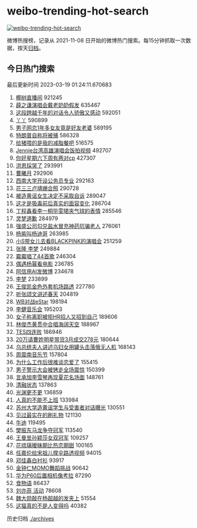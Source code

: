 # weibo-trending-hot-search

[![weibo-trending-hot-search](https://github.com/ameizi/weibo-trending-hot-search/actions/workflows/ci.yml/badge.svg)](https://github.com/ameizi/weibo-trending-hot-search/actions/workflows/ci.yml)

微博热搜榜，记录从 2021-11-08 日开始的微博热门搜索。每15分钟抓取一次数据，按天[归档](./archives)。

## 今日热门搜索

<!-- BEGIN --> 
最后更新时间 2023-03-19 01:24:11.670683 
1. [椰树直播间](https://s.weibo.com/weibo?q=%E6%A4%B0%E6%A0%91%E7%9B%B4%E6%92%AD%E9%97%B4&t=31&band_rank=1&Refer=top) 921245
1. [薛之谦演唱会戴老奶奶假发](https://s.weibo.com/weibo?q=%23%E8%96%9B%E4%B9%8B%E8%B0%A6%E6%BC%94%E5%94%B1%E4%BC%9A%E6%88%B4%E8%80%81%E5%A5%B6%E5%A5%B6%E5%81%87%E5%8F%91%23&t=31&band_rank=2&Refer=top) 635467
1. [这段跨越千年的对话令人骄傲又感动](https://s.weibo.com/weibo?q=%23%E8%BF%99%E6%AE%B5%E8%B7%A8%E8%B6%8A%E5%8D%83%E5%B9%B4%E7%9A%84%E5%AF%B9%E8%AF%9D%E4%BB%A4%E4%BA%BA%E9%AA%84%E5%82%B2%E5%8F%88%E6%84%9F%E5%8A%A8%23&t=31&band_rank=3&Refer=top) 592051
1. [丫丫](https://s.weibo.com/weibo?q=%E4%B8%AB%E4%B8%AB&t=31&band_rank=4&Refer=top) 590899
1. [男子网恋1年多女友竟是好友老婆](https://s.weibo.com/weibo?q=%23%E7%94%B7%E5%AD%90%E7%BD%91%E6%81%8B1%E5%B9%B4%E5%A4%9A%E5%A5%B3%E5%8F%8B%E7%AB%9F%E6%98%AF%E5%A5%BD%E5%8F%8B%E8%80%81%E5%A9%86%23&t=31&band_rank=5&Refer=top) 589195
1. [特朗普自称将被捕](https://s.weibo.com/weibo?q=%23%E7%89%B9%E6%9C%97%E6%99%AE%E8%87%AA%E7%A7%B0%E5%B0%86%E8%A2%AB%E6%8D%95%23&t=31&band_rank=6&Refer=top) 586328
1. [给猪喂的是我的减脂餐吧](https://s.weibo.com/weibo?q=%23%E7%BB%99%E7%8C%AA%E5%96%82%E7%9A%84%E6%98%AF%E6%88%91%E7%9A%84%E5%87%8F%E8%84%82%E9%A4%90%E5%90%A7%23&t=31&band_rank=8&Refer=top) 516575
1. [Jennie台湾高雄演唱会饭拍视频](https://s.weibo.com/weibo?q=%23Jennie%E5%8F%B0%E6%B9%BE%E9%AB%98%E9%9B%84%E6%BC%94%E5%94%B1%E4%BC%9A%E9%A5%AD%E6%8B%8D%E8%A7%86%E9%A2%91%23&t=31&band_rank=7&Refer=top) 492707
1. [你好星期六下周有两对cp](https://s.weibo.com/weibo?q=%23%E4%BD%A0%E5%A5%BD%E6%98%9F%E6%9C%9F%E5%85%AD%E4%B8%8B%E5%91%A8%E6%9C%89%E4%B8%A4%E5%AF%B9cp%23&t=31&band_rank=9&Refer=top) 427307
1. [洪恩採哭了](https://s.weibo.com/weibo?q=%23%E6%B4%AA%E6%81%A9%E6%8E%A1%E5%93%AD%E4%BA%86%23&t=31&band_rank=10&Refer=top) 293991
1. [曹曦月](https://s.weibo.com/weibo?q=%E6%9B%B9%E6%9B%A6%E6%9C%88&t=31&band_rank=11&Refer=top) 292906
1. [西南大学开设公务员专业](https://s.weibo.com/weibo?q=%23%E8%A5%BF%E5%8D%97%E5%A4%A7%E5%AD%A6%E5%BC%80%E8%AE%BE%E5%85%AC%E5%8A%A1%E5%91%98%E4%B8%93%E4%B8%9A%23&t=31&band_rank=12&Refer=top) 292163
1. [花三三卢靖姗合照](https://s.weibo.com/weibo?q=%E8%8A%B1%E4%B8%89%E4%B8%89%E5%8D%A2%E9%9D%96%E5%A7%97%E5%90%88%E7%85%A7&t=31&band_rank=13&Refer=top) 290728
1. [被造黄谣女生决定不采取自诉](https://s.weibo.com/weibo?q=%23%E8%A2%AB%E9%80%A0%E9%BB%84%E8%B0%A3%E5%A5%B3%E7%94%9F%E5%86%B3%E5%AE%9A%E4%B8%8D%E9%87%87%E5%8F%96%E8%87%AA%E8%AF%89%23&t=31&band_rank=14&Refer=top) 289047
1. [这才是吸毒前后真实的面容变化](https://s.weibo.com/weibo?q=%23%E8%BF%99%E6%89%8D%E6%98%AF%E5%90%B8%E6%AF%92%E5%89%8D%E5%90%8E%E7%9C%9F%E5%AE%9E%E7%9A%84%E9%9D%A2%E5%AE%B9%E5%8F%98%E5%8C%96%23&t=31&band_rank=15&Refer=top) 286704
1. [丁程鑫看李一桐毕雯珺夹气球的表情](https://s.weibo.com/weibo?q=%23%E4%B8%81%E7%A8%8B%E9%91%AB%E7%9C%8B%E6%9D%8E%E4%B8%80%E6%A1%90%E6%AF%95%E9%9B%AF%E7%8F%BA%E5%A4%B9%E6%B0%94%E7%90%83%E7%9A%84%E8%A1%A8%E6%83%85%23&t=31&band_rank=16&Refer=top) 285546
1. [灵梦道歉](https://s.weibo.com/weibo?q=%23%E7%81%B5%E6%A2%A6%E9%81%93%E6%AD%89%23&t=31&band_rank=17&Refer=top) 284979
1. [强盛公司勾兑盐水冒充神药坑骗老人](https://s.weibo.com/weibo?q=%23%E5%BC%BA%E7%9B%9B%E5%85%AC%E5%8F%B8%E5%8B%BE%E5%85%91%E7%9B%90%E6%B0%B4%E5%86%92%E5%85%85%E7%A5%9E%E8%8D%AF%E5%9D%91%E9%AA%97%E8%80%81%E4%BA%BA%23&t=31&band_rank=18&Refer=top) 276061
1. [杨紫叫杨迪哥](https://s.weibo.com/weibo?q=%23%E6%9D%A8%E7%B4%AB%E5%8F%AB%E6%9D%A8%E8%BF%AA%E5%93%A5%23&t=31&band_rank=19&Refer=top) 263985
1. [小S带女儿去看BLACKPINK的演唱会](https://s.weibo.com/weibo?q=%23%E5%B0%8FS%E5%B8%A6%E5%A5%B3%E5%84%BF%E5%8E%BB%E7%9C%8BBLACKPINK%E7%9A%84%E6%BC%94%E5%94%B1%E4%BC%9A%23&t=31&band_rank=20&Refer=top) 251259
1. [张隆 李梦](https://s.weibo.com/weibo?q=%E5%BC%A0%E9%9A%86%20%E6%9D%8E%E6%A2%A6&t=31&band_rank=21&Refer=top) 249884
1. [霉霉唱了44首歌](https://s.weibo.com/weibo?q=%E9%9C%89%E9%9C%89%E5%94%B1%E4%BA%8644%E9%A6%96%E6%AD%8C&t=31&band_rank=22&Refer=top) 246304
1. [偶遇杨幂看电影](https://s.weibo.com/weibo?q=%23%E5%81%B6%E9%81%87%E6%9D%A8%E5%B9%82%E7%9C%8B%E7%94%B5%E5%BD%B1%23&t=31&band_rank=23&Refer=top) 236785
1. [阿信用AI发微博](https://s.weibo.com/weibo?q=%23%E9%98%BF%E4%BF%A1%E7%94%A8AI%E5%8F%91%E5%BE%AE%E5%8D%9A%23&t=31&band_rank=24&Refer=top) 234678
1. [李梦](https://s.weibo.com/weibo?q=%E6%9D%8E%E6%A2%A6&t=31&band_rank=25&Refer=top) 233899
1. [王俊凯金色外套机场路透](https://s.weibo.com/weibo?q=%23%E7%8E%8B%E4%BF%8A%E5%87%AF%E9%87%91%E8%89%B2%E5%A4%96%E5%A5%97%E6%9C%BA%E5%9C%BA%E8%B7%AF%E9%80%8F%23&t=31&band_rank=26&Refer=top) 227780
1. [听张颂文讲述春天](https://s.weibo.com/weibo?q=%23%E5%90%AC%E5%BC%A0%E9%A2%82%E6%96%87%E8%AE%B2%E8%BF%B0%E6%98%A5%E5%A4%A9%23&t=31&band_rank=27&Refer=top) 204819
1. [WB对战eStar](https://s.weibo.com/weibo?q=%23WB%E5%AF%B9%E6%88%98eStar%23&t=31&band_rank=28&Refer=top) 198194
1. [李健音乐会](https://s.weibo.com/weibo?q=%E6%9D%8E%E5%81%A5%E9%9F%B3%E4%B9%90%E4%BC%9A&t=31&band_rank=29&Refer=top) 195203
1. [女子称离职被拒HR招人又招到自己](https://s.weibo.com/weibo?q=%23%E5%A5%B3%E5%AD%90%E7%A7%B0%E7%A6%BB%E8%81%8C%E8%A2%AB%E6%8B%92HR%E6%8B%9B%E4%BA%BA%E5%8F%88%E6%8B%9B%E5%88%B0%E8%87%AA%E5%B7%B1%23&t=31&band_rank=30&Refer=top) 189606
1. [林俊杰黄贯中合唱海阔天空](https://s.weibo.com/weibo?q=%23%E6%9E%97%E4%BF%8A%E6%9D%B0%E9%BB%84%E8%B4%AF%E4%B8%AD%E5%90%88%E5%94%B1%E6%B5%B7%E9%98%94%E5%A4%A9%E7%A9%BA%23&t=31&band_rank=31&Refer=top) 188967
1. [TES四连败](https://s.weibo.com/weibo?q=%23TES%E5%9B%9B%E8%BF%9E%E8%B4%A5%23&t=31&band_rank=32&Refer=top) 186946
1. [20万请曹姓明星带货3月成交278元](https://s.weibo.com/weibo?q=%2320%E4%B8%87%E8%AF%B7%E6%9B%B9%E5%A7%93%E6%98%8E%E6%98%9F%E5%B8%A6%E8%B4%A73%E6%9C%88%E6%88%90%E4%BA%A4278%E5%85%83%23&t=31&band_rank=33&Refer=top) 180644
1. [乌总统夫人讲述乌妇女用罐头击落俄无人机](https://s.weibo.com/weibo?q=%23%E4%B9%8C%E6%80%BB%E7%BB%9F%E5%A4%AB%E4%BA%BA%E8%AE%B2%E8%BF%B0%E4%B9%8C%E5%A6%87%E5%A5%B3%E7%94%A8%E7%BD%90%E5%A4%B4%E5%87%BB%E8%90%BD%E4%BF%84%E6%97%A0%E4%BA%BA%E6%9C%BA%23&t=31&band_rank=34&Refer=top) 168143
1. [周震南音乐节](https://s.weibo.com/weibo?q=%E5%91%A8%E9%9C%87%E5%8D%97%E9%9F%B3%E4%B9%90%E8%8A%82&t=31&band_rank=35&Refer=top) 157804
1. [为什么工作后很难谈恋爱了](https://s.weibo.com/weibo?q=%23%E4%B8%BA%E4%BB%80%E4%B9%88%E5%B7%A5%E4%BD%9C%E5%90%8E%E5%BE%88%E9%9A%BE%E8%B0%88%E6%81%8B%E7%88%B1%E4%BA%86%23&t=31&band_rank=36&Refer=top) 155415
1. [男子警示大会被铐走全场震惊](https://s.weibo.com/weibo?q=%23%E7%94%B7%E5%AD%90%E8%AD%A6%E7%A4%BA%E5%A4%A7%E4%BC%9A%E8%A2%AB%E9%93%90%E8%B5%B0%E5%85%A8%E5%9C%BA%E9%9C%87%E6%83%8A%23&t=31&band_rank=50&Refer=top) 150399
1. [言承旭李雪琴再现夏花名场面](https://s.weibo.com/weibo?q=%23%E8%A8%80%E6%89%BF%E6%97%AD%E6%9D%8E%E9%9B%AA%E7%90%B4%E5%86%8D%E7%8E%B0%E5%A4%8F%E8%8A%B1%E5%90%8D%E5%9C%BA%E9%9D%A2%23&t=31&band_rank=37&Refer=top) 148761
1. [清融状态](https://s.weibo.com/weibo?q=%23%E6%B8%85%E8%9E%8D%E7%8A%B6%E6%80%81%23&t=31&band_rank=38&Refer=top) 137863
1. [光渊更不更](https://s.weibo.com/weibo?q=%23%E5%85%89%E6%B8%8A%E6%9B%B4%E4%B8%8D%E6%9B%B4%23&t=31&band_rank=39&Refer=top) 136859
1. [人真的不能不上班](https://s.weibo.com/weibo?q=%23%E4%BA%BA%E7%9C%9F%E7%9A%84%E4%B8%8D%E8%83%BD%E4%B8%8D%E4%B8%8A%E7%8F%AD%23&t=31&band_rank=40&Refer=top) 133984
1. [苏州大学造黄谣学生与受害者对话曝光](https://s.weibo.com/weibo?q=%23%E8%8B%8F%E5%B7%9E%E5%A4%A7%E5%AD%A6%E9%80%A0%E9%BB%84%E8%B0%A3%E5%AD%A6%E7%94%9F%E4%B8%8E%E5%8F%97%E5%AE%B3%E8%80%85%E5%AF%B9%E8%AF%9D%E6%9B%9D%E5%85%89%23&t=31&band_rank=41&Refer=top) 130551
1. [见过最实在的刷礼物](https://s.weibo.com/weibo?q=%23%E8%A7%81%E8%BF%87%E6%9C%80%E5%AE%9E%E5%9C%A8%E7%9A%84%E5%88%B7%E7%A4%BC%E7%89%A9%23&t=31&band_rank=42&Refer=top) 121130
1. [牛迪](https://s.weibo.com/weibo?q=%E7%89%9B%E8%BF%AA&t=31&band_rank=43&Refer=top) 119495
1. [樊振东马龙争夺冠军](https://s.weibo.com/weibo?q=%23%E6%A8%8A%E6%8C%AF%E4%B8%9C%E9%A9%AC%E9%BE%99%E4%BA%89%E5%A4%BA%E5%86%A0%E5%86%9B%23&t=31&band_rank=44&Refer=top) 113540
1. [王曼昱孙颖莎女双冠军](https://s.weibo.com/weibo?q=%23%E7%8E%8B%E6%9B%BC%E6%98%B1%E5%AD%99%E9%A2%96%E8%8E%8E%E5%A5%B3%E5%8F%8C%E5%86%A0%E5%86%9B%23&t=31&band_rank=45&Refer=top) 109257
1. [花琉璃暧昧期比热恋期甜](https://s.weibo.com/weibo?q=%23%E8%8A%B1%E7%90%89%E7%92%83%E6%9A%A7%E6%98%A7%E6%9C%9F%E6%AF%94%E7%83%AD%E6%81%8B%E6%9C%9F%E7%94%9C%23&t=31&band_rank=46&Refer=top) 100165
1. [任嘉伦给宋祖儿撑伞路透视频](https://s.weibo.com/weibo?q=%23%E4%BB%BB%E5%98%89%E4%BC%A6%E7%BB%99%E5%AE%8B%E7%A5%96%E5%84%BF%E6%92%91%E4%BC%9E%E8%B7%AF%E9%80%8F%E8%A7%86%E9%A2%91%23&t=31&band_rank=47&Refer=top) 94015
1. [邓佳鑫白衬衫](https://s.weibo.com/weibo?q=%23%E9%82%93%E4%BD%B3%E9%91%AB%E7%99%BD%E8%A1%AC%E8%A1%AB%23&t=31&band_rank=35&Refer=top) 93917
1. [金钟仁MOMO舞蹈挑战](https://s.weibo.com/weibo?q=%23%E9%87%91%E9%92%9F%E4%BB%81MOMO%E8%88%9E%E8%B9%88%E6%8C%91%E6%88%98%23&t=31&band_rank=48&Refer=top) 90642
1. [华为P60后置相机像考拉](https://s.weibo.com/weibo?q=%23%E5%8D%8E%E4%B8%BAP60%E5%90%8E%E7%BD%AE%E7%9B%B8%E6%9C%BA%E5%83%8F%E8%80%83%E6%8B%89%23&t=31&band_rank=49&Refer=top) 87290
1. [食物语](https://s.weibo.com/weibo?q=%E9%A3%9F%E7%89%A9%E8%AF%AD&t=31&band_rank=50&Refer=top) 86437
1. [刘亦菲 活动](https://s.weibo.com/weibo?q=%E5%88%98%E4%BA%A6%E8%8F%B2%20%E6%B4%BB%E5%8A%A8&t=31&band_rank=50&Refer=top) 78608
1. [魏大勋敲在杨超越的发夹上](https://s.weibo.com/weibo?q=%23%E9%AD%8F%E5%A4%A7%E5%8B%8B%E6%95%B2%E5%9C%A8%E6%9D%A8%E8%B6%85%E8%B6%8A%E7%9A%84%E5%8F%91%E5%A4%B9%E4%B8%8A%23&t=31&band_rank=48&Refer=top) 51554
1. [这猫真的不是人变得吗](https://s.weibo.com/weibo?q=%23%E8%BF%99%E7%8C%AB%E7%9C%9F%E7%9A%84%E4%B8%8D%E6%98%AF%E4%BA%BA%E5%8F%98%E5%BE%97%E5%90%97%23&t=31&band_rank=50&Refer=top) 40382
<!-- END -->

历史归档 [./archives](./archives)

